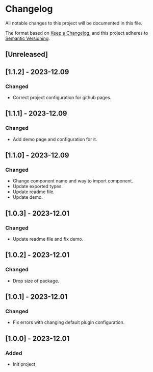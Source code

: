 # Changelog
All notable changes to this project will be documented in this file.

The format based on [Keep a Changelog](https://keepachangelog.com/en/1.0.0/),
and this project adheres to [Semantic Versioning](https://semver.org/spec/v2.0.0.html).

## [Unreleased]

## [1.1.2] - 2023-12.09
### Changed
- Correct project configuration for github pages.

## [1.1.1] - 2023-12.09
### Changed
- Add demo page and configuration for it.

## [1.1.0] - 2023-12.09
### Changed
- Change component name and way to import component.
- Update exported types.
- Update readme file.
- Update demo.

## [1.0.3] - 2023-12.01
### Changed
- Update readme file and fix demo.

## [1.0.2] - 2023-12.01
### Changed
- Drop size of package.

## [1.0.1] - 2023-12.01
### Changed
- Fix errors with changing default plugin configuration.

## [1.0.0] - 2023-12.01
### Added
- Init project
